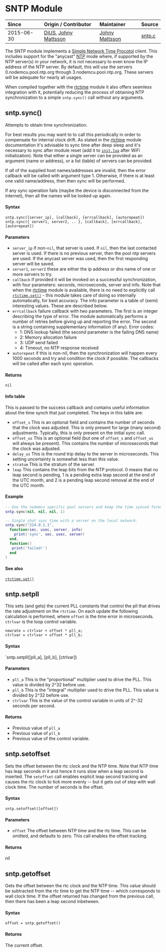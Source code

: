# SNTP Module
| Since  | Origin / Contributor  | Maintainer  | Source  |
| :----- | :-------------------- | :---------- | :------ |
| 2015-06-30 | [DiUS](https://github.com/DiUS), [Johny Mattsson](https://github.com/jmattsson) | [Johny Mattsson](https://github.com/jmattsson) | [sntp.c](../../app/modules/sntp.c)|

The SNTP module implements a [Simple Network Time Procotol](https://en.wikipedia.org/wiki/Network_Time_Protocol#SNTP) client. This includes support for the "anycast" [NTP](https://en.wikipedia.org/wiki/Network_Time_Protocol) mode where, if supported by the NTP server(s) in your network, it is not necessary to even know the IP address of the NTP server.
By default, this will use the servers 0.nodemcu.pool.ntp.org through 3.nodemcu.pool.ntp.org. These servers will be adequate for nearly all usages.

When compiled together with the [rtctime](rtctime.md) module it also offers seamless integration with it, potentially reducing the process of obtaining NTP synchronization to a simple `sntp.sync()` call without any arguments.


## sntp.sync()

Attempts to obtain time synchronization.

For best results you may want to to call this periodically in order to compensate for internal clock drift. As stated in the [rtctime](rtctime.md) module documentation it's advisable to sync time after deep sleep and it's necessary to sync after module reset (add it to [`init.lua`](../upload.md#initlua) after WiFi initialization).
Note that either a single server can be provided as an argument (name or address), or a list (table) of servers can be provided.

If *all* of the supplied host names/addresses are invalid, then the error callback will be called with argument type 1. Otherwise, if
there is at least one valid name/address, then then sync will be performed.

If any sync operation fails (maybe the device is disconnected from the internet), then all the names will be looked up again.

#### Syntax
`sntp.sync([server_ip], [callback], [errcallback], [autorepeat])`
`sntp.sync({ server1, server2, .. }, [callback], [errcallback], [autorepeat])`

#### Parameters
- `server_ip` if non-`nil`, that server is used. If `nil`, then the last contacted server is used. If there is no previous server, then the pool ntp servers are used. If the anycast server was used, then the first responding server will be saved.
- `server1`, `server2` these are either the ip address or dns name of one or more servers to try.
- `callback` if provided it will be invoked on a successful synchronization, with four parameters: seconds, microseconds, server and info. Note that when the [rtctime](rtctime.md) module is available, there is no need to explicitly call [`rtctime.set()`](rtctime.md#rtctimeset) - this module takes care of doing so internally automatically, for best accuracy. The info parameter is a table of (semi) interesting values. These are described below.
- `errcallback` failure callback with two parameters. The first is an integer describing the type of error. The module automatically performs a number of retries before giving up and reporting the error. The second is a string containing supplementary information (if any). Error codes:
  - 1: DNS lookup failed (the second parameter is the failing DNS name)
  - 2: Memory allocation failure
  - 3: UDP send failed
  - 4: Timeout, no NTP response received
- `autorepeat` if this is non-nil, then the synchronization will happen every 1000 seconds and try and condition the clock if possible. The callbacks will be called after each sync operation.

#### Returns
`nil`

#### Info table
This is passed to the success callback and contains useful information about the time synch that just completed. The keys in this table are:

- `offset_s` This is an optional field and contains the number of seconds that the clock was adjusted. This is only present for large (many second) adjustments. Typically, this is only present on the initial sync call.
- `offset_us` This is an optional field (but one of `offset_s` and `offset_us` will always be present). This contains the number of microseconds that the clock was adjusted.
- `delay_us` This is the round trip delay to the server in microseconds. This setting uncertainty is somewhat less than this value.
- `stratum` This is the stratum of the server.
- `leap` This contains the leap bits from the NTP protocol. 0 means that no leap second is pending, 1 is a pending extra leap second at the end of the UTC month, and 2 is a pending leap second removal at the end of the UTC month.

#### Example
```lua
-- Use the nodemcu specific pool servers and keep the time synced forever (this has the autorepeat flag set).
sntp.sync(nil, nil, nil, 1)
```
```lua
-- Single shot sync time with a server on the local network.
sntp.sync("224.0.1.1",
  function(sec, usec, server, info)
    print('sync', sec, usec, server)
  end,
  function()
   print('failed!')
  end
)
```
#### See also
[`rtctime.set()`](rtctime.md#rtctimeset)

## sntp.setpll

This sets (and gets) the current PLL constants that control the pll that drives the rate adjustment on the `rtctime`. On each
update the following calculation is performed, where `offset` is the time error in microseconds. `ctrlvar` is the loop control variable.

```
newrate = ctrlvar + offset * pll_a;
ctrlvar = ctrlvar + offset * pll_b;
```

#### Syntax
`sntp.setpll([pll_a], [pll_b], [ctrlvar])

#### Parameters
- `pll_a` This is the "proportional" multiplier used to drive the PLL. This value is divided by 2^32 before use.
- `pll_b` This is the "integral" multiplier used to drive the PLL. This value is divided by 2^32 before use.
- `ctrlvar` This is the value of the control variable in units of 2^-32 seconds per second.

#### Returns
- Previous value of `pll_a`
- Previous value of `pll_b`
- Previous value of the control variable.

## sntp.setoffset

Sets the offset between the rtc clock and the NTP time. Note that NTP time has leap seconds in it and hence it runs slow when a leap second is
inserted. The `setoffset` call enables explicit leap second tracking and causes the rtc clock to tick more evenly -- but it gets out of step
with wall clock time. The number of seconds is the offset.

#### Syntax
`sntp.setoffset([offset])`

#### Parameters
- `offset` The offset between NTP time and the rtc time. This can be omitted, and defaults to zero. This call enables the offset tracking.

#### Returns
nil

## sntp.getoffset

Gets the offset between the rtc clock and the NTP time. This value should be subtracted from the rtc time to get the NTP time -- which
corresponds to wall clock time. If the offset returned has changed from the previous call, then there has been a leap second inbetween.

#### Syntax
`offset = sntp.getoffset()`

#### Returns
The current offset.
